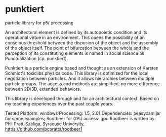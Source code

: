 punktiert
=========

particle library for p5/ processing

An architectural element is defined by its autopoietic condition and its operational virtue in an environment. This opens the possibility of an conscious threshold between the disposion of the object and the assembly of the object itself. The point of bifurcation between the whole and the perception of its constituting elements is named in social science as Punctualization (cp. punktiert).

Punktiert is a particle engine based and thought as an extension of Karsten Schmidt's toxiclibs.physics code. This library is optimized for the local negotiation between particles. And it allows hierarchies between multiple particle groups. The access and methods are simplified, no more difference between 2D/3D, extended behaviors.

This library is developed through and for an architectural context. Based on my teaching experiences over the past couple years.

Tested Platform: windows 
Processing: 1.5, 2.01
Dependencies: peasycam.jar for some examples; Rootbeer for GPU access: gpu Rootbeer is written by: Phil Pratt-Szeliga, Syracuse University, https://github.com/pcpratts/rootbeer1

